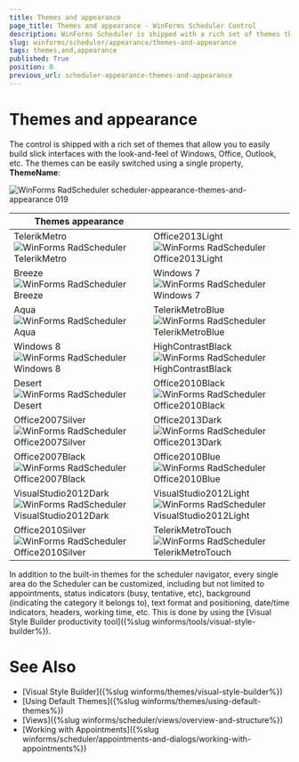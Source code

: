 ```yaml
---
title: Themes and appearance
page_title: Themes and appearance - WinForms Scheduler Control
description: WinForms Scheduler is shipped with a rich set of themes that allow you to easily build slick interfaces with the look-and-feel of Windows, Office, Outlook, etc.
slug: winforms/scheduler/appearance/themes-and-appearance
tags: themes,and,appearance
published: True
position: 0
previous_url: scheduler-appearance-themes-and-appearance
---
```


# Themes and appearance

The control is shipped with a rich set of themes that allow you to easily build slick interfaces with the look-and-feel of Windows, Office, Outlook, etc. The themes can be easily switched using a single property, **ThemeName**:

![WinForms RadScheduler scheduler-appearance-themes-and-appearance 019](images/scheduler-appearance-themes-and-appearance019.png)
        
| Themes appearance |  |
| ------ | ------ |
|TelerikMetro![WinForms RadScheduler TelerikMetro](images/scheduler-appearance-themes-and-appearance015.png)|Office2013Light![WinForms RadScheduler Office2013Light](images/scheduler-appearance-themes-and-appearance002.png)|
|Breeze![WinForms RadScheduler Breeze](images/scheduler-appearance-themes-and-appearance003.png)|Windows 7![WinForms RadScheduler Windows 7](images/scheduler-appearance-themes-and-appearance004.png)|
|Aqua![WinForms RadScheduler Aqua](images/scheduler-appearance-themes-and-appearance005.png)|TelerikMetroBlue![WinForms RadScheduler TelerikMetroBlue](images/scheduler-appearance-themes-and-appearance006.png)|
|Windows 8![WinForms RadScheduler Windows 8](images/scheduler-appearance-themes-and-appearance007.png)|HighContrastBlack![WinForms RadScheduler HighContrastBlack](images/scheduler-appearance-themes-and-appearance008.png)|
|Desert![WinForms RadScheduler Desert](images/scheduler-appearance-themes-and-appearance009.png)|Office2010Black![WinForms RadScheduler Office2010Black](images/scheduler-appearance-themes-and-appearance010.png)|
|Office2007Silver![WinForms RadScheduler Office2007Silver](images/scheduler-appearance-themes-and-appearance011.png)|Office2013Dark![WinForms RadScheduler Office2013Dark](images/scheduler-appearance-themes-and-appearance012.png)|
|Office2007Black![WinForms RadScheduler Office2007Black](images/scheduler-appearance-themes-and-appearance013.png)|Office2010Blue![WinForms RadScheduler Office2010Blue](images/scheduler-appearance-themes-and-appearance014.png)|
|VisualStudio2012Dark![WinForms RadScheduler VisualStudio2012Dark](images/scheduler-appearance-themes-and-appearance001.png)|VisualStudio2012Light![WinForms RadScheduler VisualStudio2012Light](images/scheduler-appearance-themes-and-appearance016.png)|
|Office2010Silver![WinForms RadScheduler Office2010Silver](images/scheduler-appearance-themes-and-appearance017.png)|TelerikMetroTouch![WinForms RadScheduler TelerikMetroTouch](images/scheduler-appearance-themes-and-appearance018.png)|

In addition to the built-in themes for the scheduler navigator, every single area do the Scheduler can be customized, including but not limited to appointments, status indicators (busy, tentative, etc), background (indicating the category it belongs to), text format and positioning, date/time indicators, headers, working time, etc. This is done by using the [Visual Style Builder productivity tool]({%slug winforms/tools/visual-style-builder%}).
        
# See Also

* [Visual Style Builder]({%slug winforms/themes/visual-style-builder%})
* [Using Default Themes]({%slug winforms/themes/using-default-themes%})
* [Views]({%slug winforms/scheduler/views/overview-and-structure%})
* [Working with Appointments]({%slug winforms/scheduler/appointments-and-dialogs/working-with-appointments%})
